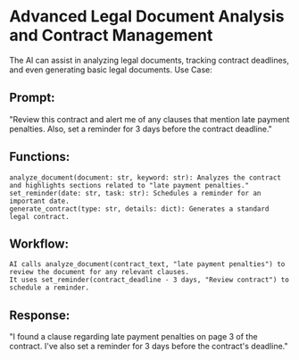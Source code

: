 # Advanced Legal Document Analysis and Contract Management

The AI can assist in analyzing legal documents, tracking contract deadlines, and even generating basic legal documents.
Use Case:

## Prompt:

"Review this contract and alert me of any clauses that mention late payment penalties. Also, set a reminder for 3 days before the contract deadline."

## Functions:

    analyze_document(document: str, keyword: str): Analyzes the contract and highlights sections related to "late payment penalties."
    set_reminder(date: str, task: str): Schedules a reminder for an important date.
    generate_contract(type: str, details: dict): Generates a standard legal contract.

## Workflow:

    AI calls analyze_document(contract_text, "late payment penalties") to review the document for any relevant clauses.
    It uses set_reminder(contract_deadline - 3 days, "Review contract") to schedule a reminder.

## Response:

"I found a clause regarding late payment penalties on page 3 of the contract. I've also set a reminder for 3 days before the contract's deadline."